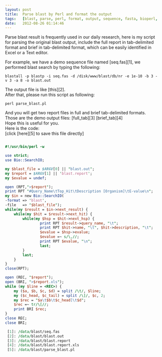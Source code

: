 ```yaml
---
layout:	post
title:	Parse blast by Perl and format the output
tags:	[blast, parse, perl, format, output, sequence, fasta, bioperl, bioinformatic]
date:	2012-08-26 01:14:46
---
```


Parse blast result is frequently used in our daily research, here is my script for parsing the original blast output, include the full report in tab-delimited format and brief in tab-delimited format, which can be easily identified in Excel or a Text editor.

For example, we have a demo sequence file named [seq.fas][1], we performed blast search by typing the following:

```    
blastall -p blastp -i seq.fas -d /disk/www/blast/db/nr -e 1e-10 -b 3 -v 3 -a 8 -o blast.out
``` 

The output file is like [this][2].  
After that, please run this script as following:

```
perl parse_blast.pl
```
    
And you will get two report files in full and brief tab-delimited formats.  
Those are the demo output files: [full_tab][3] [brief_tab][4]  
Hope this is useful for you.  
Here is the code:  
[click [here][5] to save this file directly]

``` perl

#!/usr/bin/perl -w

use strict;
use Bio::SearchIO;

my $blast_file = $ARGV[0] || "blast.out";
my $report = $ARGV[1] || 'blast.report';
my $evalue = undef;

open (RPT,">$report");
print RPT "#Query_Name\tTop_Hit\tDescription [Organism]\tE-value\n";
my $in = new Bio::SearchIO(
-format => 'blast',
-file   => "$blast_file");
while(my $result = $in->next_result) {
	while(my $hit = $result->next_hit) { 
		while(my $hsp = $hit->next_hsp) {                       
				print RPT $result->query_name, "\t";
				print RPT $hit->name, "\t", $hit->description, "\t";
				$evalue = $hsp->evalue;
				$evalue =~ s/\,//;
				print RPT $evalue, "\n";
				last;
		}
		last;
	}
}
close(RPT);

open (REC, "$report");
open (BRI, ">$report.xls");
while (my $line = <REC>) {
	my ($a, $b, $c, $d) = split /\t/, $line;
	my ($c_head, $c_tail) = split /\]/, $c, 2;
	my $rec = "$a\t$b\t$c_head]\t$d";
	$rec =~ tr/\[//;
	print BRI $rec;
}
close REC;
close BRI;

 [1]: /data/blast/seq.fas
 [2]: /data/blast/blast.out
 [3]: /data/blast/blast.report
 [4]: /data/blast/blast.report.xls
 [5]: /data/blast/parse_blast.pl
